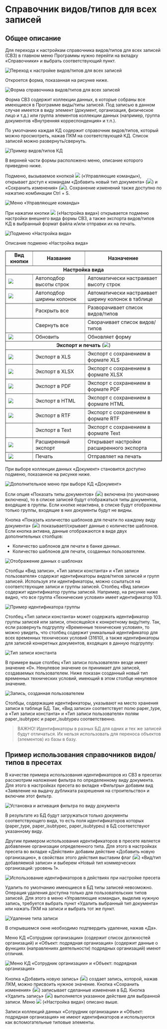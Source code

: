 # Справочник видов/типов для всех записей

## Общее описание

Для перехода к настройкам справочника видов/типов для всех записей (СВЗ) в главном меню Программы нужно перейти на вкладку «Справочники» и выбрать соответствующий пункт.

![Переход к настройке видов/типов для всех записей](images/13_companion_01.png)
 
Откроется форма, показанная на рисунке ниже. 

![Форма справочника видов/типов для всех записей](images/13_companion_02.png)
 
Форма СВЗ содержит коллекции данных, в которые собраны все имеющиеся в Программе виды/типы записей. Под записью в данном случае имеется в виду элемент (документ, организация, физическое лицо и т.д.) или группа элементов коллекции данных (например, группа документов «Внутренняя корреспонденция» и т.п.).

По умолчанию каждая КД содержит справочник видов/типов, который можно просмотреть, нажав ПКМ на соответствующей КД. Список записей можно развернуть/свернуть.

![Пример видов/типов КД](images/13_companion_03.png)

В верхней части формы расположено меню, описание которого приведено ниже.

Подменю, вызываемое кнопкой ![](images/buttons/button_66.png) («Управляющие команды»), открывает доступ к командам «Добавить новый тип документа» (![](images/buttons/button_35.png)) и «Сохранить изменения» (![](images/buttons/button_01.png)). Сохранение изменений также доступно по нажатию комбинации Ctrl + S.
 
![Меню «Управляющие команды»](images/13_companion_04.png)

При нажатии кнопки ![](images/buttons/puzzle.png) («Настройка вида») открывается подменю настройки внешнего вида формы СВЗ, а также экспорта видов/типов КД в выбранный формат файла и/или отправки их на печать.

![Подменю «Настройка вида»](images/13_companion_05.png)
 
Описание подменю «Настройка вида»

<table border="1">
<tr>
    <td align="center"><b>Вид кнопки</b></td>
    <td align="center"><b>Название</b></td>
    <td align="center"><b>Назначение</b></td>
</tr>
<tr>
    <td colspan="3" align="center"><b>Настройка вида</b></td>
</tr>
<tr>
    <td><img src="images/buttons/button_18.png"></td>
    <td>Автоподбор высоты строк</td>
    <td>Автоматически настраивает высоту строк</td>
</tr>
<tr>
    <td><img src="images/buttons/button_19.png"></td>
    <td>Автоподбор ширины колонок</td>
    <td>Автоматически настраивает ширину колонок в таблице</td>
</tr>
<tr>
    <td></td>
    <td>Раскрыть все</td>
    <td>Разворачивает список видов/типов</td>
</tr>
<tr>
    <td></td>
    <td>Свернуть все</td>
    <td>Сворачивает список видов/типов</td>
</tr>
<tr>
    <td><img src="images/buttons/button_20.png"></td>
    <td>Обновить</td>
    <td>Обновляет форму</td>
</tr>
<tr>
    <td colspan="3" align="center"><b>Экспорт и печать</b> (<img src="images/buttons/button_21.png">)</td>
</tr>
<tr>
    <td><img src="images/buttons/button_36.png"></td>
    <td>Экспорт в XLS</td>
    <td>Экспорт с сохранением в формате XLS</td>
</tr>
<tr>
    <td><img src="images/buttons/button_37.png"></td>
    <td>Экспорт в XLSX</td>
    <td>Экспорт с сохранением в формате XLSX</td>
</tr>
<tr>
    <td><img src="images/buttons/button_38.png"></td>
    <td>Экспорт в PDF</td>
    <td>Экспорт с сохранением в формате PDF</td>
</tr>
<tr>
    <td><img src="images/buttons/button_39.png"></td>
    <td>Экспорт в HTML</td>
    <td>Экспорт с сохранением в формате HTML</td>
</tr>
<tr>
    <td><img src="images/buttons/button_40.png"></td>
    <td>Экспорт в RTF</td>
    <td>Экспорт с сохранением в формате RTF</td>
</tr>
<tr>
    <td></td>
    <td>Экспорт в Text</td>
    <td>Экспорт с сохранением в формате Text</td>
</tr>
<tr>
    <td><img src="images/buttons/button_41.png"></td>
    <td>Расширенный экспорт</td>
    <td>Открывает настройки расширенного экспорта</td>
</tr>
<tr>
    <td><img src="images/buttons/button_16.png"></td>
    <td>Печать</td>
    <td>Отправляет на печать</td>
</tr>
</table>

При выборе коллекции данных «Документ» становится доступно подменю, показанное на рисунке ниже.

![Дополнительное меню при выборе КД «Документ»](images/13_companion_06.png)
 
Если опция «Показать типы документов» (![](images/buttons/button_67.png)) включена (по умолчанию включена), то в списке записей будут отображаться типы документов, входящие в группы. Если кнопке неактивна, в списке будут отображены только группы, входящие в них документы будут не видны.

Кнопка «Показать количество шаблонов для печати по каждому виду документа» (![](images/buttons/button_68.png)) показывает/скрывает данные о количестве шаблонов. Если кнопка активна, данные отображаются в виде двух дополнительных столбцов:

- Количество шаблонов для печати в банке данных.
- Количество шаблонов для печати, созданных пользователем.

![Отображение данных о шаблонах](images/13_companion_07.png)

Столбцы «Вид записи», «Тип записи константа» и «Тип записи пользователя» содержат идентификаторы видов/типов записей и групп записей. Используя эти идентификаторы, можно ссылаться на соответствующие записи и группы записей.
Столбец «Вид записи» содержит идентификатор группы записей. Например, на рисунке ниже видно, что все группа «Технические условия» имеет идентификатор 103.

![Пример идентификатора группы](images/13_companion_08.png)

Столбец «Тип записи константа» может содержать идентификатор группы записей или записи, относящейся к конкретному виду/типу. Так, если развернуть подгруппу «Временные технические условия», то можно увидеть, что столбец содержит уникальный идентификатор для всех временных технических условий (31610), а также идентификаторы для записей конкретных документов, входящих в данную подгруппу:

![Тип записи константа](images/13_companion_09.png)
 
В примере выше столбец «Тип записи пользователя» везде имеет значение «0». Ненулевое значение он принимает для записей, создаваемых пользователем. Ниже показан созданный новый тип временных технических условий, имеющий в этом столбце ненулевое значение.

![Запись, созданная пользователем](images/13_companion_10.png)

Столбцы, содержащие идентификаторы, указывают на место хранения записи в таблице БД. Так, «Вид записи» соответствует полю paper_type, а «Тип записи константа» и «Тип записи пользователя» полям paper_isubtypec и paper_isubtypeu соответственно.

>ВАЖНО! Идентификаторы в разных БД для одних и тех же записей будут отличаться. Их нельзя использовать для переноса объектов (элементов) из базы в базу.

## Пример использования справочников видов/типов в пресетах

В качестве примера использования идентификаторов из СВЗ в пресетах рассмотрим наложение фильтра по определенному виду документа. Для этого в настройках пресета во вкладке «Фильтры» добавим вид «Заявление на выдачу дубликата разрешения на строительство» и включим этот фильтр.

![Установка и активация фильтра по виду документа](images/13_companion_11.png)
 
В результате из БД будут загружаться только документы соответствующего вида, то есть поля идентификаторов которых (paper_type, paper_isubtypec, paper_isubtypeu) в БД соответствуют указанному виду.  

Другим примером использования идентификаторов в пресете является добавление организации определенного типа. Для этого в настройках пресета во вкладке «Действия» добавим действие «Добавить новую организацию», в свойствах этого действия выставим флаг (![](images/buttons/flagon.png)) «Вид/тип добавляемой записи» и выберем «Новый тип коммерческих организаций: уровень 1».

![Использование идентификаторов в действиях при настройке пресета](images/13_companion_12.png)

Удалить по умолчанию имеющиеся в БД типы записей невозможно. Операция удаления доступна только для пользовательских типов записей. Для этого в меню «Управляющие команды», выделив нужную запись, требуется выбрать пункт «Удалить выбранный тип документа» или нажать ПКМ на записи и выбрать тот же пункт.

![Удаление типа записи](images/13_companion_13.png)
 
В открывшемся окне необходимо подтвердить удаление, нажав «Да».

Меню КД «Сотрудник организации» (содержит список должностей организаций) и «Объект: подрядная организация» (содержит данные о функциях (направлениях деятельности) подрядных организаций) имеют отличия.

![Меню КД «Сотрудник организации» и «Объект: подрядная организация»](images/13_companion_14.png)

Кнопка «Добавить новую запись» (![](images/buttons/button_35.png)) создает запись, которой, нажав ЛКМ, можно присвоить нужное значение. Кнопка «Сохранить изменения» (![](images/buttons/button_01.png)) записывает сделанные изменения в БД. Кнопка «Удалить запись» (![](images/buttons/button_14.png)) выполняется указанное действие для выбранной записи. Меню ![](images/buttons/puzzle.png) («Настройка вида») описано выше.

Записи коллекций данных «Сотрудник организации» и «Объект: подрядная организация» не имеют идентификаторов и используются как вспомогательные типовые элементы.

